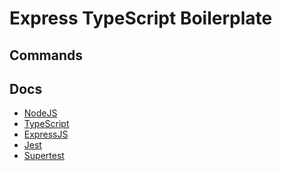 # Express TypeScript Boilerplate

## Commands

## Docs
 - [NodeJS]()
 - [TypeScript]()
 - [ExpressJS]()
 - [Jest]()
 - [Supertest]()